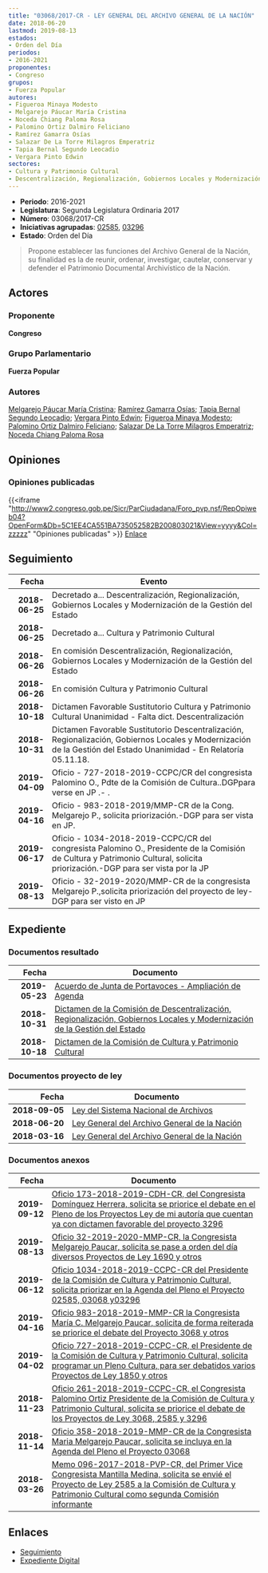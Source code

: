 ```yaml
---
title: "03068/2017-CR - LEY GENERAL DEL ARCHIVO GENERAL DE LA NACIÓN"
date: 2018-06-20
lastmod: 2019-08-13
estados:
- Orden del Día
periodos:
- 2016-2021
proponentes:
- Congreso
grupos:
- Fuerza Popular
autores:
- Figueroa Minaya Modesto
- Melgarejo Páucar María Cristina
- Noceda Chiang Paloma Rosa
- Palomino Ortiz Dalmiro Feliciano
- Ramírez Gamarra Osías
- Salazar De La Torre Milagros Emperatriz
- Tapia Bernal Segundo Leocadio
- Vergara Pinto Edwin
sectores:
- Cultura y Patrimonio Cultural
- Descentralización, Regionalización, Gobiernos Locales y Modernización de la Gestión del Estado
---
```

- **Periodo**: 2016-2021
- **Legislatura**: Segunda Legislatura Ordinaria 2017
- **Número**: 03068/2017-CR
- **Iniciativas agrupadas**: [02585](../../02500/02585), [03296](../../03200/03296)
- **Estado**: Orden del Día

> Propone establecer las funciones del Archivo General de la Nación, su finalidad es la de reunir, ordenar, investigar, cautelar, conservar y defender el Patrimonio Documental Archivístico de la Nación.


## Actores

### Proponente

**Congreso**

### Grupo Parlamentario

**Fuerza Popular**

### Autores

[Melgarejo Páucar María Cristina](mailto:mailto:mmelgarejo@congreso.gob.pe); [Ramírez Gamarra Osías](mailto:mailto:oramirez@congreso.gob.pe); [Tapia Bernal Segundo Leocadio](mailto:mailto:stapia@congreso.gob.pe); [Vergara Pinto Edwin](mailto:mailto:evergara@congreso.gob.pe); [Figueroa Minaya Modesto](mailto:mailto:mfigueroam@congreso.gob.pe); [Palomino Ortiz Dalmiro Feliciano](mailto:mailto:dfpalomino@congreso.gob.pe); [Salazar De La Torre Milagros Emperatriz](mailto:mailto:msalazard@congreso.gob.pe); [Noceda Chiang Paloma Rosa](mailto:mailto:pnoceda@congreso.gob.pe)

## Opiniones

### Opiniones publicadas

{{<iframe "http://www2.congreso.gob.pe/Sicr/ParCiudadana/Foro_pvp.nsf/RepOpiweb04?OpenForm&Db=5C1EE4CA551BA735052582B200803021&View=yyyy&Col=zzzzz" "Opiniones publicadas" >}}
[Enlace](http://www2.congreso.gob.pe/Sicr/ParCiudadana/Foro_pvp.nsf/RepOpiweb04?OpenForm&Db=5C1EE4CA551BA735052582B200803021&View=yyyy&Col=zzzzz)


## Seguimiento

| Fecha | Evento |
|------:|--------|
| **2018-06-25** | Decretado a... Descentralización, Regionalización, Gobiernos Locales y Modernización de la Gestión del Estado |
| **2018-06-25** | Decretado a... Cultura y Patrimonio Cultural |
| **2018-06-26** | En comisión Descentralización, Regionalización, Gobiernos Locales y Modernización de la Gestión del Estado |
| **2018-06-26** | En comisión Cultura y Patrimonio Cultural |
| **2018-10-18** | Dictamen Favorable Sustitutorio Cultura y Patrimonio Cultural Unanimidad - Falta dict. Descentralización |
| **2018-10-31** | Dictamen Favorable Sustitutorio Descentralización, Regionalización, Gobiernos Locales y Modernización de la Gestión del Estado Unanimidad - En Relatoría 05.11.18. |
| **2019-04-09** | Oficio - 727-2018-2019-CCPC/CR del congresista Palomino O., Pdte de la Comisión de Cultura..DGPpara verse en JP .- . |
| **2019-04-16** | Oficio - 983-2018-2019/MMP-CR de la Cong. Melgarejo P., solicita priorización.-DGP para ser vista en JP. |
| **2019-06-17** | Oficio - 1034-2018-2019-CCPC/CR del congresista Palomino O., Presidente de la Comisión de Cultura y Patrimonio Cultural, solicita priorización.-DGP para ser vista por la JP |
| **2019-08-13** | Oficio - 32-2019-2020/MMP-CR de la congresista Melgarejo P.,solicita priorización del proyecto de ley-DGP para ser visto en JP |

## Expediente

### Documentos resultado

| Fecha | Documento |
|------:|-----------|
| **2019-05-23** | [Acuerdo de Junta de Portavoces - Ampliación de Agenda](http://www.leyes.congreso.gob.pe/Documentos/2016_2021/Acuerdos/Junta_Portavoces/AJP0258520190523.pdf) |
| **2018-10-31** | [Dictamen de la Comisión de Descentralización, Regionalización, Gobiernos Locales y Modernización de la Gestión del Estado](http://www.leyes.congreso.gob.pe/Documentos/2016_2021/Dictamenes/Proyectos_de_Ley/02585DC08MAY20181031.pdf) |
| **2018-10-18** | [Dictamen de la Comisión de Cultura y Patrimonio Cultural](http://www.leyes.congreso.gob.pe/Documentos/2016_2021/Dictamenes/Proyectos_de_Ley/02585DC05MAY20181018.pdf) |

### Documentos proyecto de ley

| Fecha | Documento |
|------:|-----------|
| **2018-09-05** | [Ley del Sistema Nacional de Archivos](http://www.leyes.congreso.gob.pe/Documentos/2016_2021/Proyectos_de_Ley_y_de_Resoluciones_Legislativas/PL0329620180905.pdf) |
| **2018-06-20** | [Ley General del Archivo General de la Nación](http://www.leyes.congreso.gob.pe/Documentos/2016_2021/Proyectos_de_Ley_y_de_Resoluciones_Legislativas/PL0306820180620..pdf) |
| **2018-03-16** | [Ley General del Archivo General de la Nación](http://www.leyes.congreso.gob.pe/Documentos/2016_2021/Proyectos_de_Ley_y_de_Resoluciones_Legislativas/PL0258520180316..pdf) |

### Documentos anexos

| Fecha | Documento |
|------:|-----------|
| **2019-09-12** | [Oficio 173-2018-2019-CDH-CR, del Congresista Domínguez Herrera, solicita se priorice el debate en el Pleno de los Proyectos Ley de mi autoría que cuentan ya con dictamen favorable del proyecto 3296](http://www.leyes.congreso.gob.pe/Documentos/2016_2021/Oficios/Congresistas/OFICIO-173-2018-2019-CDH-CR.pdf) |
| **2019-08-13** | [Oficio 32-2019-2020-MMP-CR, la Congresista Melgarejo Paucar, solicita se pase a orden del día diversos Proyectos de Ley 1690 y otros](http://www.leyes.congreso.gob.pe/Documentos/2016_2021/Oficios/Congresistas/OFICIO-32-2019-2020-MMP-CR.pdf) |
| **2019-06-12** | [Oficio 1034-2018-2019-CCPC-CR del Presidente de la Comisión de Cultura y Patrimonio Cultural, solicita priorizar en la Agenda del Pleno el Proyecto 02585, 03068 y03296](http://www.leyes.congreso.gob.pe/Documentos/2016_2021/Oficios/Comisiones_Ordinarias/OFICIO-1034-2018-2019-CCPC-CR.pdf) |
| **2019-04-16** | [Oficio 983-2018-2019-MMP-CR la Congresista María C. Melgarejo Paucar, solicita de forma reiterada se priorice el debate del Proyecto 3068 y otros](http://www.leyes.congreso.gob.pe/Documentos/2016_2021/Oficios/Congresistas/OFICIO-983-2018-2019-MMP-CR.pdf) |
| **2019-04-02** | [Oficio 727-2018-2019-CCPC-CR, el Presidente de la Comisión de Cultura y Patrimonio Cultural, solicita programar un Pleno Cultura, para ser debatidos varios Proyectos de Ley 1850 y otros](http://www.leyes.congreso.gob.pe/Documentos/2016_2021/Oficios/Comisiones_Ordinarias/OFICIO-727-2018-2019-CCPC-CR.pdf) |
| **2018-11-23** | [Oficio 261-2018-2019-CCPC-CR, el Congresista Palomino Ortiz Presidente de la Comisión de Cultura y Patrimonio Cultural, solicita se priorice el debate de los Proyectos de Ley 3068, 2585 y 3296](http://www.leyes.congreso.gob.pe/Documentos/2016_2021/Oficios/Comisiones_Ordinarias/OFICIO-261-2018-2019-CCPC-CR.pdf) |
| **2018-11-14** | [Oficio 358-2018-2019-MMP-CR de la Congresista Maria Melgarejo Paucar, solicita se incluya en la Agenda del Pleno el Proyecto 03068](http://www.leyes.congreso.gob.pe/Documentos/2016_2021/Oficios/Congresistas/OFICIO-358-2018-2019-MMP-CR.pdf) |
| **2018-03-26** | [Memo 096-2017-2018-PVP-CR, del Primer Vice Congresista Mantilla Medina, solicita se envié el Proyecto de Ley 2585 a la Comisión de Cultura y Patrimonio Cultural como segunda Comisión informante](http://www.leyes.congreso.gob.pe/Documentos/2016_2021/Oficios/Congresistas/MEMO-096-2017-2018-PVP-CR.pdf) |

## Enlaces

- [Seguimiento](http://www2.congreso.gob.pe/Sicr/TraDocEstProc/CLProLey2016.nsf/f7fff46988ca05b1052578e100829cc7/7107330396b99da8052582b3005bc4e2?OpenDocument)
- [Expediente Digital](http://www2.congreso.gob.pe/Sicr/TraDocEstProc/Expvirt_2011.nsf/visbusqptramdoc1621/03068?opendocument)

